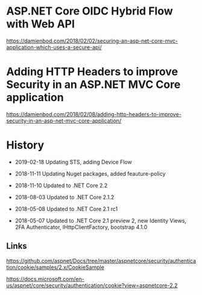 # ASP.NET Core OIDC Hybrid Flow with Web API

https://damienbod.com/2018/02/02/securing-an-asp-net-core-mvc-application-which-uses-a-secure-api/

# Adding HTTP Headers to improve Security in an ASP.NET MVC Core application

https://damienbod.com/2018/02/08/adding-http-headers-to-improve-security-in-an-asp-net-mvc-core-application/

# History

- 2019-02-18 Updating STS, adding Device Flow

- 2018-11-11 Updating Nuget packages, added feauture-policy

- 2018-11-10 Updated to .NET Core 2.2

- 2018-08-03 Updated to .NET Core 2.1.2

- 2018-05-08 Updated to .NET Core 2.1 rc1

- 2018-05-07 Updated to .NET Core 2.1 preview 2, new Identity Views, 2FA Authenticator, IHttpClientFactory, bootstrap 4.1.0



## Links

https://github.com/aspnet/Docs/tree/master/aspnetcore/security/authentication/cookie/samples/2.x/CookieSample

https://docs.microsoft.com/en-us/aspnet/core/security/authentication/cookie?view=aspnetcore-2.2